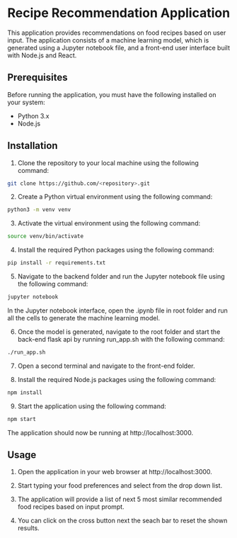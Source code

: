 # Recipe Recommendation Application
This application provides recommendations on food recipes based on user input. The application consists of a machine learning model, which is generated using a Jupyter notebook file, and a front-end user interface built with Node.js and React.

## Prerequisites
Before running the application, you must have the following installed on your system:

* Python 3.x
* Node.js
## Installation
1. Clone the repository to your local machine using the following command:

``` bash
git clone https://github.com/<repository>.git
```
2. Create a Python virtual environment using the following command:

```bash
python3 -m venv venv
```
3.  Activate the virtual environment using the following command:


```bash
source venv/bin/activate
```
4. Install the required Python packages using the following command:

```bash
pip install -r requirements.txt
```
5. Navigate to the backend folder and run the Jupyter notebook file using the following command:

```bash
jupyter notebook
```
In the Jupyter notebook interface, open the .ipynb file in root folder and run all the cells to generate the machine learning model.

6. Once the model is generated, navigate to the root folder and start the back-end flask api by running run_app.sh with the following command:

```bash
./run_app.sh
```
7. Open a second terminal and navigate to the front-end folder.

8. Install the required Node.js packages using the following command:

```bash
npm install
```
9. Start the application using the following command:

```bash
npm start
```
The application should now be running at http://localhost:3000.

## Usage
1. Open the application in your web browser at http://localhost:3000.

2. Start typing your food preferences and select from the drop down list.

3. The application will provide a list of next 5 most similar recommended food recipes based on input prompt.

4. You can click on the cross button next the seach bar to reset the shown results.